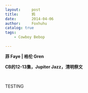 ```yaml
---
layout:     post
title:      鸦
date:       2014-04-06
author:     Foxhuhu
catalog: true
tags:
    - Cowboy Bebop
    
---
```



**菲 Faye | 格伦 Gren**

**CB的12-13集，Jupiter Jazz，清明祭文**



&nbsp;
&nbsp;


TESTING
